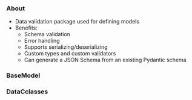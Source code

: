 ### About
- Data validation package used for defining models
- Benefits:
	- Schema validation
	- Error handling
	- Supports serializing/deserializing
	- Custom types and custom validators
	- Can generate a JSON Schema from an existing Pydantic schema
### BaseModel
### DataCclasses

